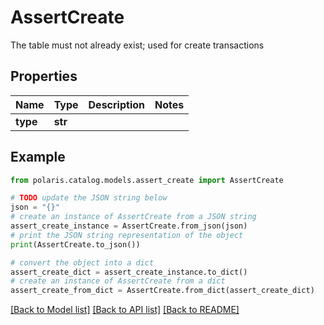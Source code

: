 <!--

 Licensed to the Apache Software Foundation (ASF) under one
 or more contributor license agreements.  See the NOTICE file
 distributed with this work for additional information
 regarding copyright ownership.  The ASF licenses this file
 to you under the Apache License, Version 2.0 (the
 "License"); you may not use this file except in compliance
 with the License.  You may obtain a copy of the License at

   http://www.apache.org/licenses/LICENSE-2.0

 Unless required by applicable law or agreed to in writing,
 software distributed under the License is distributed on an
 "AS IS" BASIS, WITHOUT WARRANTIES OR CONDITIONS OF ANY
 KIND, either express or implied.  See the License for the
 specific language governing permissions and limitations
 under the License.

-->
# AssertCreate

The table must not already exist; used for create transactions

## Properties

Name | Type | Description | Notes
------------ | ------------- | ------------- | -------------
**type** | **str** |  | 

## Example

```python
from polaris.catalog.models.assert_create import AssertCreate

# TODO update the JSON string below
json = "{}"
# create an instance of AssertCreate from a JSON string
assert_create_instance = AssertCreate.from_json(json)
# print the JSON string representation of the object
print(AssertCreate.to_json())

# convert the object into a dict
assert_create_dict = assert_create_instance.to_dict()
# create an instance of AssertCreate from a dict
assert_create_from_dict = AssertCreate.from_dict(assert_create_dict)
```
[[Back to Model list]](../README.md#documentation-for-models) [[Back to API list]](../README.md#documentation-for-api-endpoints) [[Back to README]](../README.md)


